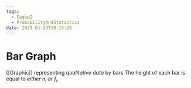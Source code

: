 ```yaml
---
tags:
  - Cegep2
  - ProbabilityAndStatistics
date: 2025-01-23T20:15:33
---
```


# Bar Graph

[[Graphic]] representing *qualitative data* by bars
The height of each bar is equal to *either $n_i$ or $f_i$*.